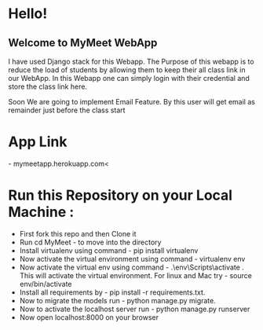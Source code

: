<h1>Hello!</h1>

<h2>Welcome to MyMeet WebApp</h2>

I have used Django stack for this Webapp. The Purpose of this webapp is to reduce the load of students by allowing them to keep their all class link in our WebApp. In this Webapp one can simply login with their credential and store the class link here.

Soon We are going to implement Email Feature. By this user will get email as remainder just before the class start

<h1>App Link </h1> - mymeetapp.herokuapp.com<

<h1>
Run this Repository on your Local Machine :
</h1>
<ul>
  <li>First fork this repo and then Clone it</li>
<li>Run cd MyMeet - to move into the directory</li>
<li>Install virtualenv using command - pip install virtualenv</li>
<li>Now activate the virtual environment using command - virtualenv env</li>
<li>Now activate the virtual env using command - .\env\Scripts\activate . This will activate the virtual environment. For linux and Mac try - source env/bin/activate</li>
<li>Install all requirements by - pip install -r requirements.txt.</li>
<li>Now to migrate the models run - python manage.py migrate.</li>
<li>Now to activate the localhost server run - python manage.py runserver</li>
<li>Now open localhost:8000 on your browser</li>
</ul>
